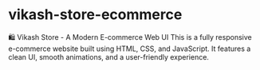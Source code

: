 # vikash-store-ecommerce
🛍 Vikash Store - A Modern E-commerce Web UI  This is a fully responsive e-commerce website built using HTML, CSS, and JavaScript. It features a clean UI, smooth animations, and a user-friendly experience.

